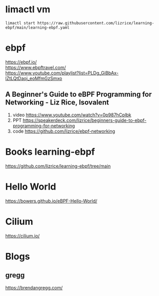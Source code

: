 # limactl vm

```
limactl start https://raw.githubusercontent.com/lizrice/learning-ebpf/main/learning-ebpf.yaml
```





# ebpf

https://ebpf.io/  
https://www.ebpftravel.com/   
https://www.youtube.com/playlist?list=PLDg_GiBbAx-lZtLQtDaoj_eoMfmGzSmxo  



##  A Beginner's Guide to eBPF Programming for Networking - Liz Rice, Isovalent 
1.  video  https://www.youtube.com/watch?v=0p987hCplbk   
2.  PPT    https://speakerdeck.com/lizrice/beginners-guide-to-ebpf-programming-for-networking
3.  code   https://github.com/lizrice/ebpf-networking   
    



#  Books learning-ebpf
https://github.com/lizrice/learning-ebpf/tree/main       

# Hello World
https://bowers.github.io/eBPF-Hello-World/




# Cilium  
https://cilium.io/  

# Blogs
## gregg
https://brendangregg.com/    
